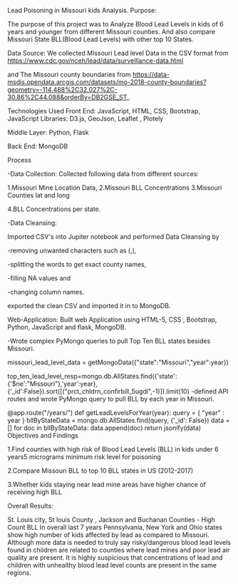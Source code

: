 Lead Poisoning in Missouri kids Analysis.
Purpose:

The purpose of this project was to Analyze Blood Lead Levels in kids of 6 years and younger from different Missouri counties. And also compare Missouri State BLL(Blood Lead Levels) with other top 10 States.

Data Source: We collected Missouri Lead level Data in the CSV format from https://www.cdc.gov/nceh/lead/data/surveillance-data.html

and The Missouri county boundaries from https://data-msdis.opendata.arcgis.com/datasets/mo-2018-county-boundaries?geometry=-114.488%2C32.027%2C-30.86%2C44.088&orderBy=DB2GSE_ST_

Technologies Used Front End: JavaScript, HTML, CSS, Bootstrap, JavaScript Libraries: D3.js, GeoJson, Leaflet , Plotely

Middle Layer: Python, Flask

Back End: MongoDB

Process

-Data Collection: Collected following data from different sources:

1.Missouri Mine Location Data, 2.Missouri BLL Concentrations 3.Missouri Counties lat and long

4.BLL Concentrations per state.

-Data Cleansing:

Imported CSV's into Jupiter notebook and performed Data Cleansing by

-removing unwanted characters such as (,),

-splitting the words to get exact county names,

-filling NA values and

-changing column names.

exported the clean CSV and imported it in to MongoDB.

Web-Application: Built web Application using HTML-5, CSS , Bootstrap, Python, JavaScript and flask, MongoDB.

-Wrote complex PyMongo queries to pull Top Ten BLL states besides Missouri.

 missouri_lead_level_data = getMongoData({"state":"Missouri","year":year})

​    top_ten_lead_level_resp=mongo.db.AllStates.find({'state':{'$ne':"Missouri"},'year':year},\
      {'_id':False}).sort([("prct_chldrn_confirbill_5ugdl",-1)]).limit(10)
-defined API routes and wrote PyMongo query to pull BLL by each year in Missouri.

@app.route("/years/<year>")
def getLeadLevelsForYear(year):
	query = { "year" : year }
     bllByStateData = mongo.db.AllStates.find(query, {'_id': False})
     data = []
	 for doc in bllByStateData:
          data.append(doc)
     return jsonify(data)
Objectives and Findings

1.Find counties with high risk of Blood Lead Levels (BLL) in kids under 6 years5 micrograms minimum risk level for poisoning


2.Compare Missouri BLL to top 10 BLL states in US (2012-2017)



3.Whether kids staying near lead mine areas have higher chance of receiving high BLL



Overall Results:

St. Louis city, St louis County , Jackson and Buchanan Counties - High Count BLL
In overall last 7 years Pennsylvania, New York and Ohio states show high number of kids affected by lead as compared to Missouri.
Although more data is needed to truly say risky/dangerous blood lead levels found in children are related to counties where lead mines and poor lead air quality are present. It is highly suspicious that concentrations of lead and children with unhealthy blood lead level counts are present in the same regions.
